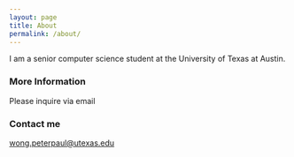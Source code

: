 ```yaml
---
layout: page
title: About
permalink: /about/
---
```


I am a senior computer science student at the University of Texas at Austin.

### More Information

Please inquire via email

### Contact me

[wong.peterpaul@utexas.edu](mailto:wong.peterpaul@utexas.edu)
